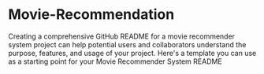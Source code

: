 # Movie-Recommendation

Creating a comprehensive GitHub README for a movie recommender system project can help potential users and collaborators understand the purpose, features, and usage of your project. Here's a template you can use as a starting point for your Movie Recommender System README
